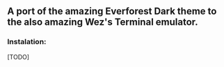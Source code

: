 ## A port of the amazing Everforest Dark theme to the also amazing Wez's Terminal emulator.

### Instalation:

[TODO]
